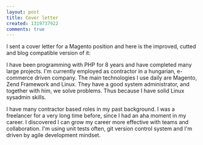 ```yaml
---
layout: post
title: Cover letter
created: 1319737922
comments: true
---
```

I sent a cover letter for a Magento position and here is the improved, cutted and blog compatible version of it:

I have been programming with PHP for 8 years and have completed many large projects. I'm currently employed as contractor in a hungarian, e-commerce driven company. The main technologies I use daily are Magento, Zend Framework and Linux. They have a good system administrator, and together with him, we solve problems. Thus because I have solid Linux sysadmin skills.

I have many contractor based roles in my past background. I was a freelancer for a very long time before, since I had an aha moment in my career. I discovered I can grow my career more effective with teams and collaboration. I'm using unit tests often, git version control system and I'm driven by agile development mindset.
